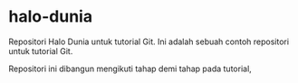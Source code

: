 # halo-dunia
Repositori Halo Dunia untuk tutorial Git.
Ini adalah sebuah contoh repositori untuk tutorial Git.

Repositori ini dibangun mengikuti tahap demi tahap pada tutorial,